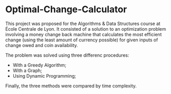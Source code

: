 # Optimal-Change-Calculator

This project was proposed for the Algorithms & Data Structures course at École Centrale de Lyon. It consisted of a solution to an optimization problem involving a money change back machine that calculates the most efficient change (using the least amount of currency possible) for given inputs of change owed and coin availability.

The problem was solved using three differenc procedures: 

- With a Greedy Algorithm;
- With a Graph;
- Using Dynamic Programming;

Finally, the three methods were compared by time complexity.
